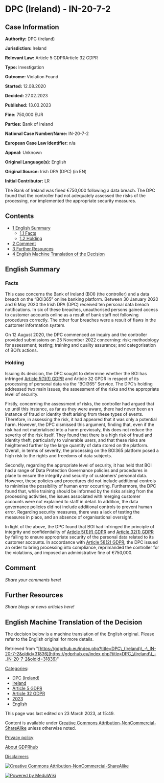 # DPC (Ireland) - IN-20-7-2

## Case Information

**Authority:** DPC (Ireland)

**Jurisdiction:** Ireland

**Relevant Law:** Article 5 GDPRArticle 32 GDPR

**Type:** Investigation

**Outcome:** Violation Found

**Started:** 12.08.2020

**Decided:** 27.02.2023

**Published:** 13.03.2023

**Fine:** 750,000 EUR

**Parties:** Bank of Ireland

**National Case Number/Name:** IN-20-7-2

**European Case Law Identifier:** n/a

**Appeal:** Unknown

**Original Language(s):** English

**Original Source:** Irish DPA (DPC) (in EN)

**Initial Contributor:** LR

The Bank of Ireland was fined €750,000 following a data breach. The DPC found that the controller had not adequately assessed the risks of the processing, nor implemented the appropriate security measures.

## Contents

*   [1 English Summary](#English_Summary)
    *   [1.1 Facts](#Facts)
    *   [1.2 Holding](#Holding)
*   [2 Comment](#Comment)
*   [3 Further Resources](#Further_Resources)
*   [4 English Machine Translation of the Decision](#English_Machine_Translation_of_the_Decision)

## English Summary

### Facts

This case concerns the Bank of Ireland (BOI) (the controller) and a data breach on the “BOI365” online banking platform. Between 30 January 2020 and 6 May 2020 the Irish DPA (DPC) received ten personal data breach notifications. In six of these breaches, unauthorised persons gained access to customer accounts online as a result of bank staff not following procedures correctly. The other four breaches were a result of flaws in the customer information system.

On 12 August 2020, the DPC commenced an inquiry and the controller provided submissions on 25 November 2022 concerning: risk; methodology for assessment; testing; training and quality assurance; and categorisation of BOI’s actions.

### Holding

Issuing its decision, the DPC sought to determine whether the BOI has infringed [Article 5(1)(f) GDPR](/index.php?title=Article_5_GDPR#1f "Article 5 GDPR") and Article 32 GPDR in respect of its processing of personal data via the “BOI365” Service. The DPC’s holding addressed two main issues, the assessment of the risks and the appropriate level of security.

Firstly, concerning the assessment of risks, the controller had argued that up until this instance, as far as they were aware, there had never been an instance of fraud or identity theft arising from these types of events. Therefore, in assessing the risk, it had appeared that it was only a potential harm. However, the DPC dismissed this argument, finding that, even if the risk had not materialised into a harm previosuly, this does not reduce the severity of the risk itself. They found that there is a high risk of fraud and identity theft, particularly to vulnerable users, and that these risks are heightened further by the large quantity of data stored on the platform. Overall, in terms of severity, the processing on the BOI365 platform posed a high risk to the rights and freedoms of data subjects.

Secondly, regarding the appropriate level of security, it has held that BOI had a range of Data Protection Governance policies and procedures in place to ensure the integrity and security of customers’ personal data. However, these policies and procedures did not include additional controls to minimise the possibility of human error occurring. Furthermore, the DPC found that, while training should be informed by the risks arising from the processing activities, the issues associated with merging customer accounts were not explained to staff in detail. In addition, the data governance policies did not include additional controls to prevent human error. Regarding security measures, there was a lack of testing the measures in place, and an absence of organisational oversight.

In light of the above, the DPC found that BOI had infringed the principle of integrity and confidentiality of [Article 5(1)(f) GDPR](/index.php?title=Article_5_GDPR#1f "Article 5 GDPR") and [Article 32(1) GDPR](/index.php?title=Article_32_GDPR#1 "Article 32 GDPR") by failing to ensure appropriate security of the personal data related to its customer accounts. In accordance with [Article 58(2) GDPR](/index.php?title=Article_58_GDPR#2 "Article 58 GDPR"), the DPC issued an order to bring processing into compliance, reprimanded the controller for the violations, and imposed an administrative fine of €750,000.

## Comment

_Share your comments here!_

## Further Resources

_Share blogs or news articles here!_

## English Machine Translation of the Decision

The decision below is a machine translation of the English original. Please refer to the English original for more details.

Retrieved from "[https://gdprhub.eu/index.php?title=DPC\_(Ireland)\_-\_IN-20-7-2&oldid=31836](https://gdprhub.eu/index.php?title=DPC_\(Ireland\)_-_IN-20-7-2&oldid=31836)"

[Categories](/index.php?title=Special:Categories "Special:Categories"):

*   [DPC (Ireland)](/index.php?title=Category:DPC_\(Ireland\) "Category:DPC (Ireland)")
*   [Ireland](/index.php?title=Category:Ireland "Category:Ireland")
*   [Article 5 GDPR](/index.php?title=Category:Article_5_GDPR "Category:Article 5 GDPR")
*   [Article 32 GDPR](/index.php?title=Category:Article_32_GDPR "Category:Article 32 GDPR")
*   [2023](/index.php?title=Category:2023 "Category:2023")
*   [English](/index.php?title=Category:English "Category:English")

This page was last edited on 23 March 2023, at 15:49.

Content is available under [Creative Commons Attribution-NonCommercial-ShareAlike](https://creativecommons.org/licenses/by-nc-sa/4.0/) unless otherwise noted.

[Privacy policy](/index.php?title=GDPRhub:Privacy_policy)

[About GDPRhub](/index.php?title=GDPRhub:About)

[Disclaimers](/index.php?title=GDPRhub:General_disclaimer)

[![Creative Commons Attribution-NonCommercial-ShareAlike](/resources/assets/licenses/cc-by-nc-sa.png)](https://creativecommons.org/licenses/by-nc-sa/4.0/)

[![Powered by MediaWiki](/resources/assets/poweredby_mediawiki_88x31.png)](https://www.mediawiki.org/)